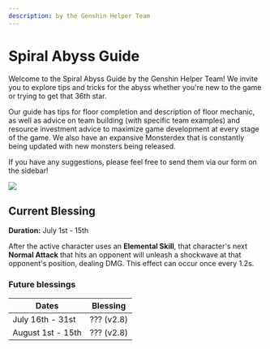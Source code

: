 ```yaml
---
description: by the Genshin Helper Team
---
```


# Spiral Abyss Guide

Welcome to the Spiral Abyss Guide by the Genshin Helper Team! We invite you to explore tips and tricks for the abyss whether you're new to the game or trying to get that 36th star.

Our guide has tips for floor completion and description of floor mechanic, as well as advice on team building (with specific team examples) and resource investment advice to maximize game development at every stage of the game. We also have an expansive Monsterdex that is constantly being updated with new monsters being released.

If you have any suggestions, please feel free to send them via our form on the sidebar!

![](.gitbook/assets/spiral\_abyss\_banner\_no\_text.jpg)

## Current Blessing

**Duration:** July 1st - 15th

After the active character uses an **Elemental Skill**, that character's next **Normal Attack** that hits an opponent will unleash a shockwave at that opponent's position, dealing DMG. This effect can occur once every 1.2s.

### Future blessings

| Dates             | Blessing   |
| ----------------- | ---------- |
| July 16th - 31st  | ??? (v2.8) |
| August 1st - 15th | ??? (v2.8) |
